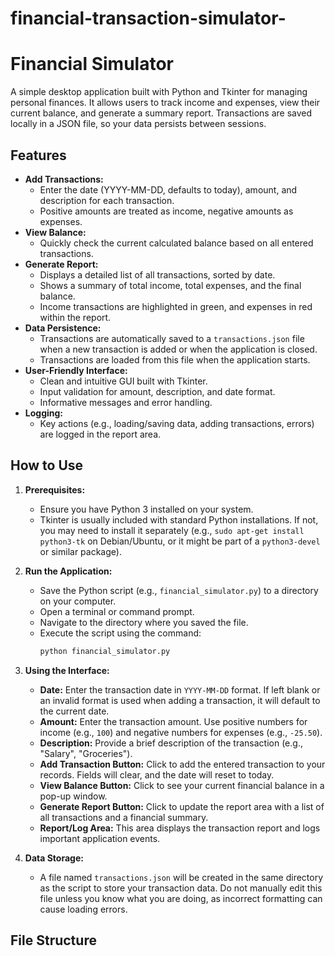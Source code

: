 # financial-transaction-simulator-
# Financial Simulator

A simple desktop application built with Python and Tkinter for managing personal finances. It allows users to track income and expenses, view their current balance, and generate a summary report. Transactions are saved locally in a JSON file, so your data persists between sessions.

## Features

* **Add Transactions:**
    * Enter the date (YYYY-MM-DD, defaults to today), amount, and description for each transaction.
    * Positive amounts are treated as income, negative amounts as expenses.
* **View Balance:**
    * Quickly check the current calculated balance based on all entered transactions.
* **Generate Report:**
    * Displays a detailed list of all transactions, sorted by date.
    * Shows a summary of total income, total expenses, and the final balance.
    * Income transactions are highlighted in green, and expenses in red within the report.
* **Data Persistence:**
    * Transactions are automatically saved to a `transactions.json` file when a new transaction is added or when the application is closed.
    * Transactions are loaded from this file when the application starts.
* **User-Friendly Interface:**
    * Clean and intuitive GUI built with Tkinter.
    * Input validation for amount, description, and date format.
    * Informative messages and error handling.
* **Logging:**
    * Key actions (e.g., loading/saving data, adding transactions, errors) are logged in the report area.

## How to Use

1.  **Prerequisites:**
    * Ensure you have Python 3 installed on your system.
    * Tkinter is usually included with standard Python installations. If not, you may need to install it separately (e.g., `sudo apt-get install python3-tk` on Debian/Ubuntu, or it might be part of a `python3-devel` or similar package).

2.  **Run the Application:**
    * Save the Python script (e.g., `financial_simulator.py`) to a directory on your computer.
    * Open a terminal or command prompt.
    * Navigate to the directory where you saved the file.
    * Execute the script using the command:
        ```bash
        python financial_simulator.py
        ```

3.  **Using the Interface:**
    * **Date:** Enter the transaction date in `YYYY-MM-DD` format. If left blank or an invalid format is used when adding a transaction, it will default to the current date.
    * **Amount:** Enter the transaction amount. Use positive numbers for income (e.g., `100`) and negative numbers for expenses (e.g., `-25.50`).
    * **Description:** Provide a brief description of the transaction (e.g., "Salary", "Groceries").
    * **Add Transaction Button:** Click to add the entered transaction to your records. Fields will clear, and the date will reset to today.
    * **View Balance Button:** Click to see your current financial balance in a pop-up window.
    * **Generate Report Button:** Click to update the report area with a list of all transactions and a financial summary.
    * **Report/Log Area:** This area displays the transaction report and logs important application events.

4.  **Data Storage:**
    * A file named `transactions.json` will be created in the same directory as the script to store your transaction data. Do not manually edit this file unless you know what you are doing, as incorrect formatting can cause loading errors.

## File Structure
